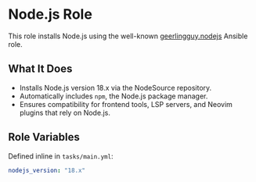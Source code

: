 # Node.js Role

This role installs Node.js using the well-known [geerlingguy.nodejs](https://github.com/geerlingguy/ansible-role-nodejs) Ansible role.

## What It Does

- Installs Node.js version 18.x via the NodeSource repository.
- Automatically includes `npm`, the Node.js package manager.
- Ensures compatibility for frontend tools, LSP servers, and Neovim plugins that rely on Node.js.

## Role Variables

Defined inline in `tasks/main.yml`:

```yaml
nodejs_version: "18.x"
